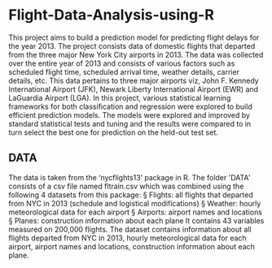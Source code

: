 # Flight-Data-Analysis-using-R

This project aims to build a prediction model for predicting flight delays for the year 2013. The project consists data of domestic flights that departed from the three major New York City airports in 2013. The data was collected over the entire year of 2013 and consists of various factors such as scheduled flight time, scheduled arrival time, weather details, carrier details, etc. This data pertains to three major airports viz, John F. Kennedy International Airport (JFK), Newark Liberty International Airport (EWR) and LaGuardia Airport (LGA).
In this project, various statistical learning frameworks for both classification and regression were explored to build efficient prediction models. The models were explored and improved by standard statistical tests and tuning and the results were compared to in turn select the best one for prediction on the held-out test set.


## DATA
The data is taken from the ‘nycflights13’ package in R. The folder 'DATA' consists of a csv file named fltrain.csv which was combined using the following 4 datasets from this package:
§ Flights: all flights that departed from NYC in 2013 (schedule and logistical modifications)
§ Weather: hourly meteorological data for each airport
§ Airports: airport names and locations
§ Planes: construction information about each plane
It contains 43 variables measured on 200,000 flights. The dataset contains information about all flights departed from NYC in 2013, hourly meteorological data for each airport, airport names and locations, construction information about each plane.
